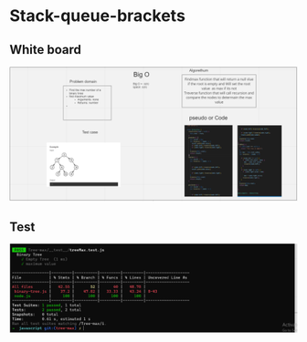 # Stack-queue-brackets


## White board

![dsad](./TreeMAAAAAXBoared.PNG)


## Test

![dsad](./TreeMaxxtest.PNG)
